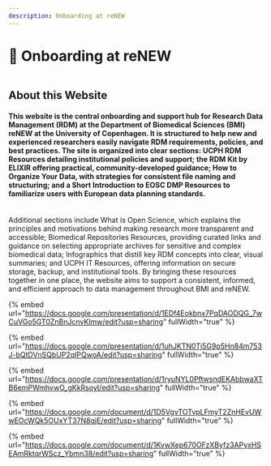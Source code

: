 ```yaml
---
description: Onboarding at reNEW
---
```


# 🔵 Onboarding at reNEW



<figure><img src="https://lh7-rt.googleusercontent.com/docsz/AD_4nXfBUEkyEVkkowpmxaYHZvQXpPvCSMYMIn_O02oyXlJ5v1rzRWloLADarkYTAteOUTBKTVGEZyyGxgnf17gTfY4CZ0eJBLSmtrQryGHWvYFMr31jZCSZduhvPRHsVjuOC6GJBYmcKw?key=ndMbg9Q1CrKjaxfZzuxxNA" alt=""><figcaption></figcaption></figure>

## About this Website

#### This website is the central onboarding and support hub for Research Data Management (RDM) at the Department of Biomedical Sciences (BMI) reNEW at the University of Copenhagen. It is structured to help new and experienced researchers easily navigate RDM requirements, policies, and best practices. The site is organized into clear sections: UCPH RDM Resources detailing institutional policies and support; the RDM Kit by ELIXIR offering practical, community-developed guidance; How to Organize Your Data, with strategies for consistent file naming and structuring; and a Short Introduction to EOSC DMP Resources to familiarize users with European data planning standards.

\
Additional sections include What is Open Science, which explains the principles and motivations behind making research more transparent and accessible; Biomedical Repositories Resources, providing curated links and guidance on selecting appropriate archives for sensitive and complex biomedical data; Infographics that distill key RDM concepts into clear, visual summaries; and UCPH IT Resources, offering information on secure storage, backup, and institutional tools. By bringing these resources together in one place, the website aims to support a consistent, informed, and efficient approach to data management throughout BMI and reNEW.



{% embed url="https://docs.google.com/presentation/d/1EDf4Eokbnx7PqDAODQG_7wCuVGo5GT0ZnBnJcnvKlmw/edit?usp=sharing" fullWidth="true" %}

{% embed url="https://docs.google.com/presentation/d/1uhJKTN0Tj5G9p5Hn84m753J-bQtDVnSQbUP2qIPQwoA/edit?usp=sharing" fullWidth="true" %}

{% embed url="https://docs.google.com/presentation/d/1ryuNYL0PftwsndEKAbbwaXTB6emPWmhvwO_gKkRsoyI/edit?usp=sharing" fullWidth="true" %}

{% embed url="https://docs.google.com/document/d/1D5VgvTOTvpLFmyT2ZnHEvUWwEOcWQk5OUxYT37N8qjE/edit?usp=sharing" fullWidth="true" %}

{% embed url="https://docs.google.com/document/d/1KvwXep670OFzXByfz3APyxHSEAmRktqrWScz_Ybmn38/edit?usp=sharing" fullWidth="true" %}
